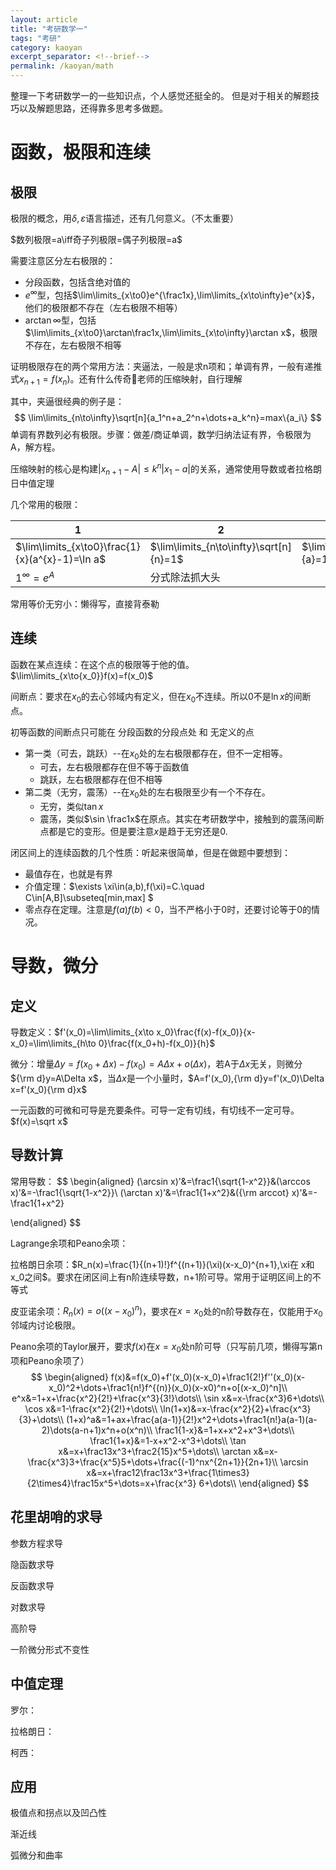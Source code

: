 ```yaml
---
layout: article
title: "考研数学一"
tags: "考研"
category: kaoyan
excerpt_separator: <!--brief-->
permalink: /kaoyan/math
---
```

整理一下考研数学一的一些知识点，个人感觉还挺全的。
但是对于相关的解题技巧以及解题思路，还得靠多思考多做题。

<!--brief-->
# 函数，极限和连续

## 极限

极限的概念，用$\delta, \varepsilon$语言描述，还有几何意义。（不太重要）

$数列极限=a\iff奇子列极限=偶子列极限=a$

需要注意区分左右极限的：

- 分段函数，包括含绝对值的
- $e^{\infty}$型，包括$\lim\limits_{x\to0}e^{\frac1x},\lim\limits_{x\to\infty}e^{x}$，他们的极限都不存在（左右极限不相等）
- $\arctan\infty$型，包括$\lim\limits_{x\to0}\arctan\frac1x,\lim\limits_{x\to\infty}\arctan x$，极限不存在，左右极限不相等

证明极限存在的两个常用方法：夹逼法，一般是求n项和；单调有界，一般有递推式$x_{n+1}=f(x_n)$。还有什么传奇🐙老师的压缩映射，自行理解

其中，夹逼很经典的例子是：
$$
\lim\limits_{n\to\infty}\sqrt[n]{a_1^n+a_2^n+\dots+a_k^n}=max\{a_i\}
$$
单调有界数列必有极限。步骤：做差/商证单调，数学归纳法证有界，令极限为A，解方程。

压缩映射的核心是构建$|x_{n+1}-A|\leq k^n|x_1-a|$的关系，通常使用导数或者拉格朗日中值定理

几个常用的极限：

| 1                                               | 2                                       | 3                                       |
| ----------------------------------------------- | --------------------------------------- | --------------------------------------- |
| $\lim\limits_{x\to0}\frac{1}{x}(a^{x}-1)=\ln a$ | $\lim\limits_{n\to\infty}\sqrt[n]{n}=1$ | $\lim\limits_{n\to\infty}\sqrt[n]{a}=1$ |
| $1^{\infty}=e^A$                                | 分式除法抓大头                          |                                         |

常用等价无穷小：懒得写，直接背泰勒

## 连续

函数在某点连续：在这个点的极限等于他的值。$\lim\limits_{x\to{x_0}}f(x)=f(x_0)$

间断点：要求在$x_0$的去心邻域内有定义，但在$x_0$不连续。所以0不是$\ln x$的间断点。

初等函数的间断点只可能在  分段函数的分段点处  和  无定义的点

- 第一类（可去，跳跃）--在$x_0$处的左右极限都存在，但不一定相等。
  - 可去，左右极限都存在但不等于函数值
  - 跳跃，左右极限都存在但不相等
- 第二类（无穷，震荡）--在$x_0$处的左右极限至少有一个不存在。
  - 无穷，类似$\tan x$
  - 震荡，类似$\sin \frac1x$在原点。其实在考研数学中，接触到的震荡间断点都是它的变形。但是要注意$x$是趋于无穷还是0.

闭区间上的连续函数的几个性质：听起来很简单，但是在做题中要想到：

- 最值存在，也就是有界
- 介值定理：$\exists \xi\in(a,b),f(\xi)=C.\quad C\in[A,B]\subseteq[min,max] $
- 零点存在定理。注意是$f(a)f(b)<0$，当不严格小于0时，还要讨论等于0的情况。

# 导数，微分

## 定义

导数定义：$f'(x_0)=\lim\limits_{x\to x_0}\frac{f(x)-f(x_0)}{x-x_0}=\lim\limits_{h\to 0}\frac{f(x_0+h)-f(x_0)}{h}$

微分：增量$\Delta y=f(x_0+\Delta x)-f(x_0)=A\Delta x+o(\Delta x)$，若A于$\Delta x$无关，则微分${\rm d}y=A\Delta x$，当$\Delta x$是一个小量时，$A=f'(x_0),{\rm d}y=f'(x_0)\Delta x=f'(x_0){\rm d}x$

一元函数的可微和可导是充要条件。可导一定有切线，有切线不一定可导。$f(x)=\sqrt x$

## 导数计算

常用导数：
$$
\begin{aligned}
(\arcsin x)'&=\frac1{\sqrt{1-x^2}}&(\arccos x)'&=-\frac1{\sqrt{1-x^2}}\\
(\arctan x)'&=\frac1{1+x^2}&({\rm arccot} x)'&=-\frac1{1+x^2}

\end{aligned}
$$


Lagrange余项和Peano余项：

拉格朗日余项：$R_n(x)=\frac{1}{(n+1)!}f^{(n+1)}(\xi)(x-x_0)^{n+1},\xi在 x和x_0之间$。要求在闭区间上有n阶连续导数，n+1阶可导。常用于证明区间上的不等式

皮亚诺余项：$R_n(x)=o((x-x_0)^n)$，要求在$x=x_0$处的n阶导数存在，仅能用于$x_0$邻域内讨论极限。

Peano余项的Taylor展开，要求$f(x)$在$x=x_0$处n阶可导（只写前几项，懒得写第n项和Peano余项了）
$$
\begin{aligned}
f(x)&=f(x_0)+f'(x_0)(x-x_0)+\frac1{2!}f''(x_0)(x-x_0)^2+\dots+\frac1{n!}f^{(n)}(x_0)(x-x0)^n+o[(x-x_0)^n]\\
e^x&=1+x+\frac{x^2}{2!}+\frac{x^3}{3!}\dots\\
\sin x&=x-\frac{x^3}6+\dots\\
\cos x&=1-\frac{x^2}{2!}+\dots\\
\ln(1+x)&=x-\frac{x^2}{2}+\frac{x^3}{3}+\dots\\
(1+x)^a&=1+ax+\frac{a(a-1)}{2!}x^2+\dots+\frac1{n!}a(a-1)(a-2)\dots(a-n+1)x^n+o(x^n)\\
\frac1{1-x}&=1+x+x^2+x^3+\dots\\
\frac1{1+x}&=1-x+x^2-x^3+\dots\\
\tan x&=x+\frac13x^3+\frac2{15}x^5+\dots\\
\arctan x&=x-\frac{x^3}3+\frac{x^5}5+\dots+\frac{(-1)^nx^{2n+1}}{2n+1}\\
\arcsin x&=x+\frac12\frac13x^3+\frac{1\times3}{2\times4}\frac15x^5+\dots=x+\frac{x^3} 6+\dots\\
\end{aligned}
$$

## 花里胡哨的求导

参数方程求导

隐函数求导

反函数求导

对数求导

高阶导

一阶微分形式不变性

## 中值定理

罗尔：

拉格朗日：

柯西：

## 应用

极值点和拐点以及凹凸性

渐近线

弧微分和曲率



